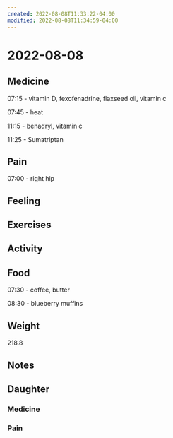 ```yaml
---
created: 2022-08-08T11:33:22-04:00
modified: 2022-08-08T11:34:59-04:00
---
```


# 2022-08-08

## Medicine

07:15 - vitamin D, fexofenadrine, flaxseed oil, vitamin c 

07:45 - heat

11:15 - benadryl, vitamin c

11:25 - Sumatriptan

## Pain

07:00 - right hip

## Feeling


## Exercises


## Activity


## Food

07:30 - coffee, butter 

08:30 - blueberry muffins 



## Weight

218.8

## Notes



## Daughter


### Medicine


### Pain
